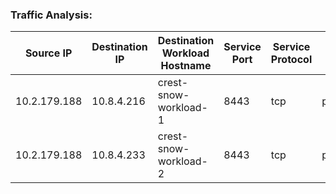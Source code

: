 ### Traffic Analysis:
|Source IP|Destination IP|Destination Workload Hostname|Service Port|Service Protocol|Policy Decision|State|Flow Direction|First Detected|Last Detected|
|---|---|---|---|---|---|---|---|---|---|
| 10.2.179.188 | 10.8.4.216 | crest-snow-workload-1 | 8443 | tcp | potentially_blocked | closed | inbound | 17 Jul 2022, 10:35 PM | 17 Jul 2022, 10:35 PM |
| 10.2.179.188 | 10.8.4.233 | crest-snow-workload-2 | 8443 | tcp | potentially_blocked | closed | inbound | 18 Jul 2022, 11:24 AM | 18 Jul 2022, 11:24 AM |
